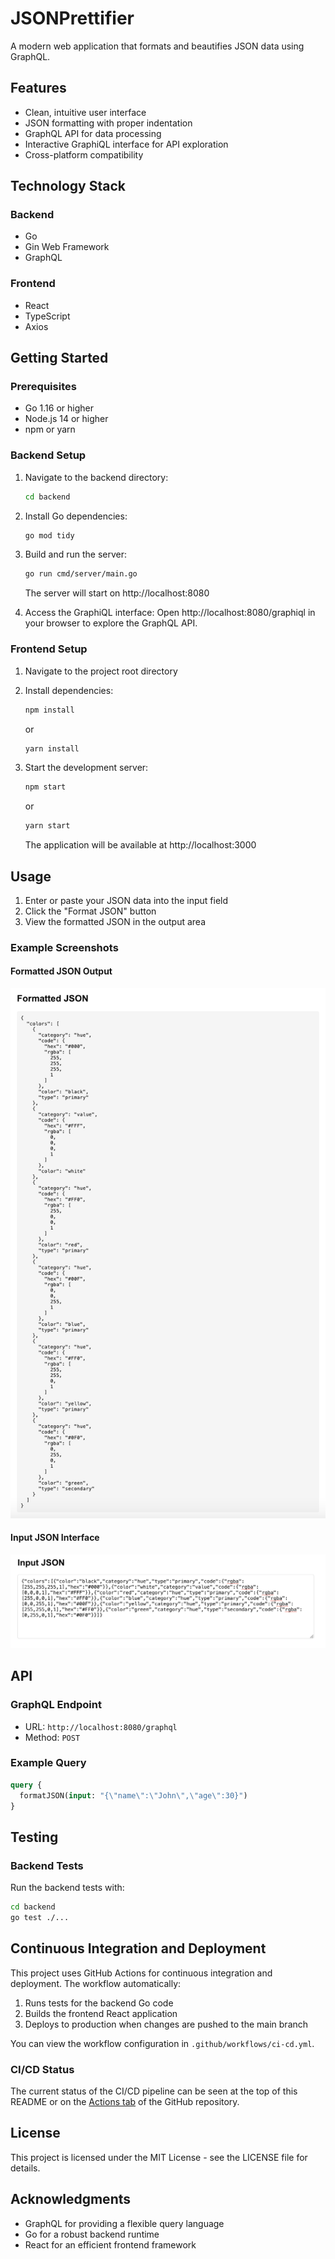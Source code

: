 # JSONPrettifier

A modern web application that formats and beautifies JSON data using GraphQL.


## Features

- Clean, intuitive user interface
- JSON formatting with proper indentation
- GraphQL API for data processing
- Interactive GraphiQL interface for API exploration
- Cross-platform compatibility




## Technology Stack

### Backend
- Go
- Gin Web Framework
- GraphQL

### Frontend
- React
- TypeScript
- Axios

## Getting Started

### Prerequisites

- Go 1.16 or higher
- Node.js 14 or higher
- npm or yarn

### Backend Setup

1. Navigate to the backend directory:
   ```bash
   cd backend
   ```

2. Install Go dependencies:
   ```bash
   go mod tidy
   ```

3. Build and run the server:
   ```bash
   go run cmd/server/main.go
   ```

   The server will start on http://localhost:8080

4. Access the GraphiQL interface:
   Open http://localhost:8080/graphiql in your browser to explore the GraphQL API.

### Frontend Setup

1. Navigate to the project root directory

2. Install dependencies:
   ```bash
   npm install
   ```
   or
   ```bash
   yarn install
   ```

3. Start the development server:
   ```bash
   npm start
   ```
   or
   ```bash
   yarn start
   ```

   The application will be available at http://localhost:3000

## Usage

1. Enter or paste your JSON data into the input field
2. Click the "Format JSON" button
3. View the formatted JSON in the output area

### Example Screenshots


#### Formatted JSON Output
![Formatted JSON Output](assets/formatedJSON.png)

#### Input JSON Interface
![Input JSON Interface](assets/unformattedJSON.png)

## API

### GraphQL Endpoint

- URL: `http://localhost:8080/graphql`
- Method: `POST`

### Example Query

```graphql
query {
  formatJSON(input: "{\"name\":\"John\",\"age\":30}")
}
```

## Testing

### Backend Tests

Run the backend tests with:

```bash
cd backend
go test ./...
```

## Continuous Integration and Deployment

This project uses GitHub Actions for continuous integration and deployment. The workflow automatically:

1. Runs tests for the backend Go code
2. Builds the frontend React application
3. Deploys to production when changes are pushed to the main branch

You can view the workflow configuration in `.github/workflows/ci-cd.yml`.

### CI/CD Status

The current status of the CI/CD pipeline can be seen at the top of this README or on the [Actions tab](https://github.com/watson-clara/JSONPrettifier/actions) of the GitHub repository.

## License

This project is licensed under the MIT License - see the LICENSE file for details.

## Acknowledgments

- GraphQL for providing a flexible query language
- Go for a robust backend runtime
- React for an efficient frontend framework
